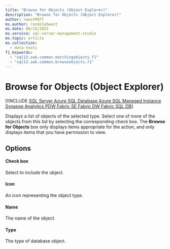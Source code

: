 ```yaml
---
title: "Browse for Objects (Object Explorer)"
description: "Browse for Objects (Object Explorer)"
author: rwestMSFT
ms.author: randolphwest
ms.date: 08/15/2025
ms.service: sql-server-management-studio
ms.topic: article
ms.collection:
  - data-tools
f1_keywords:
  - "sql13.swb.common.matchingobjects.f1"
  - "sql13.swb.common.browseobjects.f1"
---
```

# Browse for Objects (Object Explorer)

[!INCLUDE [SQL Server Azure SQL Database Azure SQL Managed Instance Synapse Analytics PDW Fabric SE Fabric DW Fabric SQL DB](../includes/applies-to-version/sql-asdb-asdbmi-asa-pdw-fabricse-fabricdw-fabricsqldb.md)]

Displays a list of objects of the selected type. Select one of more of the objects from this list by selecting the corresponding check box. The **Browse for Objects** box only displays items appropriate for the action, and only displays items that you have permission to view.

## Options

#### Check box

Select to include the object.

#### Icon

An icon representing the object type.

#### Name

The name of the object.

#### Type

The type of database object.
